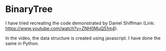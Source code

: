 # BinaryTree

I have tried recreating the code demonstrated by Daniel Shiffman (Link: https://www.youtube.com/watch?v=ZNH0MuQ51m4).

In the video, the data structure is created using javascript. I have done the same in Python.
